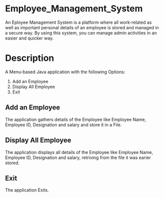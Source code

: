 # Employee_Management_System
An Eployee Management System is a platform where all work-related as well as important personal details of an employee is stored and managed in a secure way.
By using this system, you can manage admin activities in an easier and quicker way.

# Description
A Menu-based Java application with the following Options:
1. Add an Employee
2. Display All Employee
3. Exit
## Add an Employee
The application gathers details of the Employee like Employee Name, Employee ID, Designation and salary and store it in a File.
## Display All Employee
The application displays all details of the Employee like Employee Name, Employee ID, Designation and salary, retriving from the file it was earier stored.
## Exit
The application Exits.
